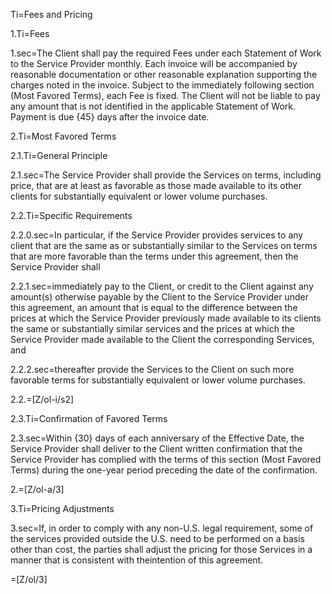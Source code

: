Ti=Fees and Pricing

1.Ti=Fees

1.sec=The Client shall pay the required Fees under each Statement of Work to the Service Provider monthly. Each invoice will be accompanied by reasonable documentation or other reasonable explanation supporting the charges noted in the invoice. Subject to the immediately following section (Most Favored Terms), each Fee is fixed. The Client will not be liable to pay any amount that is not identified in the applicable Statement of Work. Payment is due {45} days after the invoice date.

2.Ti=Most Favored Terms

2.1.Ti=General Principle

2.1.sec=The Service Provider shall provide the Services on terms, including price, that are at least as favorable as those made available to its other clients for substantially equivalent or lower volume purchases.

2.2.Ti=Specific Requirements

2.2.0.sec=In particular, if the Service Provider provides services to any client that are the same as or substantially similar to the Services on terms that are more favorable than the terms under this agreement, then the Service Provider shall

2.2.1.sec=immediately pay to the Client, or credit to the Client against any amount(s) otherwise payable by the Client to the Service Provider under this agreement, an amount that is equal to the difference between the prices at which the Service Provider previously made available to its clients the same or substantially similar services and the prices at which the Service Provider made available to the Client the corresponding Services, and

2.2.2.sec=thereafter provide the Services to the Client on such more favorable terms for substantially equivalent or lower volume purchases.

2.2.=[Z/ol-i/s2]

2.3.Ti=Confirmation of Favored Terms

2.3.sec=Within {30} days of each anniversary of the Effective Date, the Service Provider shall deliver to the Client written confirmation that the Service Provider has complied with the terms of this section (Most Favored Terms) during the one-year period preceding the date of the confirmation.

2.=[Z/ol-a/3]

3.Ti=Pricing Adjustments

3.sec=If, in order to comply with any non-U.S. legal requirement, some of the services provided outside the U.S. need to be performed on a basis other than cost, the parties shall adjust the pricing for those Services in a manner that is consistent with theintention of this agreement.

=[Z/ol/3]

